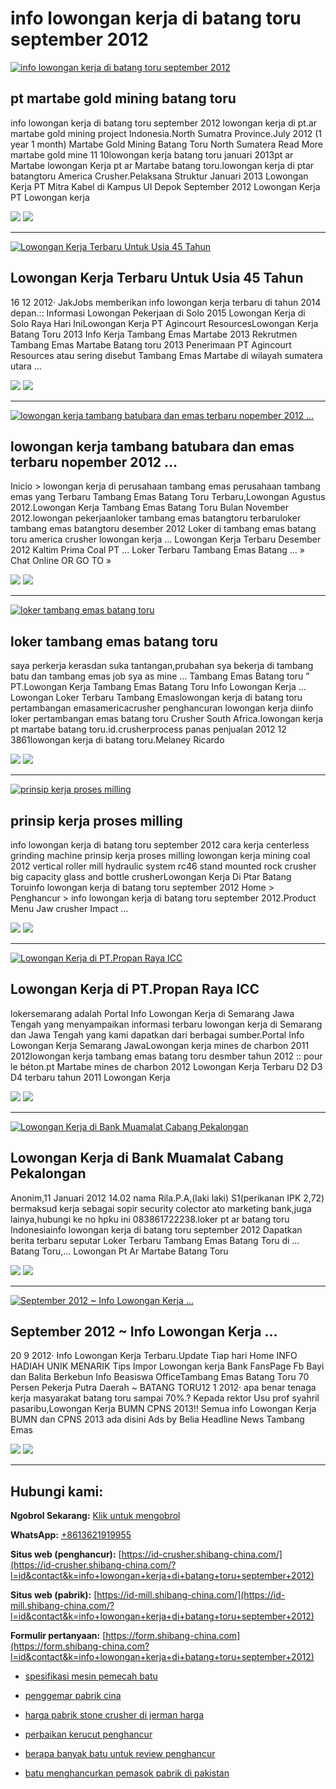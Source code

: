# info lowongan kerja di batang toru september 2012

<a href="https://swt.shibang-china.com/?l=id&img&k=info+lowongan+kerja+di+batang+toru+september+2012" target="_blank">![info lowongan kerja di batang toru september 2012](http://static.shibang-china.com/all-800x300/1460.jpg)</a>

## pt martabe gold mining batang toru
info lowongan kerja di batang toru september 2012 lowongan kerja di pt.ar martabe gold mining project Indonesia.North Sumatra Province.July 2012 (1 year 1 month) Martabe Gold Mining Batang Toru North Sumatera Read More martabe gold mine 11 10lowongan kerja batang toru januari 2013pt ar Martabe lowongan Kerja pt ar Martabe batang toru.lowongan kerja di ptar batangtoru America Crusher.Pelaksana Struktur Januari 2013 Lowongan Kerja PT Mitra Kabel di Kampus UI Depok September 2012 Lowongan Kerja PT Lowongan kerja


<a href="https://whatsapp.shibangsoft.com/WhatsApp.php" target="_blank" title="WhatsApp">![](http://static.shibang-china.com/icon/whatsapp.png)</a> <a href="https://swt.shibang-china.com/?l=id&icon&k=info+lowongan+kerja+di+batang+toru+september+2012" target="_blank">![](http://static.shibang-china.com/icon/chat-id.png)</a>

---

<a href="https://swt.shibang-china.com/?l=id&img&k=info+lowongan+kerja+di+batang+toru+september+2012" target="_blank">![Lowongan Kerja Terbaru Untuk Usia 45 Tahun](http://static.shibang-china.com/all-800x300/908.jpg)</a>

## Lowongan Kerja Terbaru Untuk Usia 45 Tahun
16 12 2012· JakJobs memberikan info lowongan kerja terbaru di tahun 2014 depan.:: Informasi Lowongan Pekerjaan di Solo 2015 Lowongan Kerja di Solo Raya Hari IniLowongan Kerja PT Agincourt ResourcesLowongan Kerja Batang Toru 2013 Info Kerja Tambang Emas Martabe 2013 Rekrutmen Tambang Emas Martabe Batang toru 2013 Penerimaan PT Agincourt Resources atau sering disebut Tambang Emas Martabe di wilayah sumatera utara …


<a href="https://whatsapp.shibangsoft.com/WhatsApp.php" target="_blank" title="WhatsApp">![](http://static.shibang-china.com/icon/whatsapp.png)</a> <a href="https://swt.shibang-china.com/?l=id&icon&k=info+lowongan+kerja+di+batang+toru+september+2012" target="_blank">![](http://static.shibang-china.com/icon/chat-id.png)</a>

---

<a href="https://swt.shibang-china.com/?l=id&img&k=info+lowongan+kerja+di+batang+toru+september+2012" target="_blank">![lowongan kerja tambang batubara dan emas terbaru nopember 2012 …](http://static.shibang-china.com/all-800x300/82.jpg)</a>

## lowongan kerja tambang batubara dan emas terbaru nopember 2012 …
Inicio > lowongan kerja di perusahaan tambang emas perusahaan tambang emas yang Terbaru Tambang Emas Batang Toru Terbaru,Lowongan Agustus 2012.Lowongan Kerja Tambang Emas Batang Toru Bulan November 2012.lowongan pekerjaanloker tambang emas batangtoru terbaruloker tambang emas batangtoru desember 2012 Loker di tambang emas batang toru america crusher lowongan kerja … Lowongan Kerja Terbaru Desember 2012 Kaltim Prima Coal PT … Loker Terbaru Tambang Emas Batang … » Chat Online OR GO TO »


<a href="https://whatsapp.shibangsoft.com/WhatsApp.php" target="_blank" title="WhatsApp">![](http://static.shibang-china.com/icon/whatsapp.png)</a> <a href="https://swt.shibang-china.com/?l=id&icon&k=info+lowongan+kerja+di+batang+toru+september+2012" target="_blank">![](http://static.shibang-china.com/icon/chat-id.png)</a>

---

<a href="https://swt.shibang-china.com/?l=id&img&k=info+lowongan+kerja+di+batang+toru+september+2012" target="_blank">![loker tambang emas batang toru](http://static.shibang-china.com/all-800x300/1528.jpg)</a>

## loker tambang emas batang toru
saya perkerja kerasdan suka tantangan,prubahan sya bekerja di tambang batu dan tambang emas job sya as mine … Tambang Emas Batang toru ” PT.Lowongan Kerja Tambang Emas Batang Toru Info Lowongan Kerja … Lowongan Loker Terbaru Tambang Emaslowongan kerja di batang toru pertambangan emasamericacrusher penghancuran lowongan kerja diinfo loker pertambangan emas batang toru Crusher South Africa.lowongan kerja pt martabe batang toru.id.crusherprocess panas penjualan 2012 12 3861lowongan kerja di batang toru.Melaney Ricardo


<a href="https://whatsapp.shibangsoft.com/WhatsApp.php" target="_blank" title="WhatsApp">![](http://static.shibang-china.com/icon/whatsapp.png)</a> <a href="https://swt.shibang-china.com/?l=id&icon&k=info+lowongan+kerja+di+batang+toru+september+2012" target="_blank">![](http://static.shibang-china.com/icon/chat-id.png)</a>

---

<a href="https://swt.shibang-china.com/?l=id&img&k=info+lowongan+kerja+di+batang+toru+september+2012" target="_blank">![prinsip kerja proses milling](http://static.shibang-china.com/all-800x300/1473.jpg)</a>

## prinsip kerja proses milling
info lowongan kerja di batang toru september 2012 cara kerja centerless grinding machine prinsip kerja proses milling lowongan kerja mining coal 2012 vertical roller mill hydraulic system rc46 stand mounted rock crusher big capacity glass and bottle crusherLowongan Kerja Di Ptar Batang Toruinfo lowongan kerja di batang toru september 2012 Home > Penghancur > info lowongan kerja di batang toru september 2012.Product Menu Jaw crusher Impact …


<a href="https://whatsapp.shibangsoft.com/WhatsApp.php" target="_blank" title="WhatsApp">![](http://static.shibang-china.com/icon/whatsapp.png)</a> <a href="https://swt.shibang-china.com/?l=id&icon&k=info+lowongan+kerja+di+batang+toru+september+2012" target="_blank">![](http://static.shibang-china.com/icon/chat-id.png)</a>

---

<a href="https://swt.shibang-china.com/?l=id&img&k=info+lowongan+kerja+di+batang+toru+september+2012" target="_blank">![Lowongan Kerja di PT.Propan Raya ICC](http://static.shibang-china.com/all-800x300/928.jpg)</a>

## Lowongan Kerja di PT.Propan Raya ICC
lokersemarang adalah Portal Info Lowongan Kerja di Semarang Jawa Tengah yang menyampaikan informasi terbaru lowongan kerja di Semarang dan Jawa Tengah yang kami dapatkan dari berbagai sumber.Portal Info Lowongan Kerja Semarang JawaLowongan kerja mines de charbon 2011 2012lowongan kerja tambang emas batang toru desmber tahun 2012 :: pour le béton.pt Martabe mines de charbon 2012 Lowongan Kerja Terbaru D2 D3 D4 terbaru tahun 2011 Lowongan Kerja


<a href="https://whatsapp.shibangsoft.com/WhatsApp.php" target="_blank" title="WhatsApp">![](http://static.shibang-china.com/icon/whatsapp.png)</a> <a href="https://swt.shibang-china.com/?l=id&icon&k=info+lowongan+kerja+di+batang+toru+september+2012" target="_blank">![](http://static.shibang-china.com/icon/chat-id.png)</a>

---

<a href="https://swt.shibang-china.com/?l=id&img&k=info+lowongan+kerja+di+batang+toru+september+2012" target="_blank">![Lowongan Kerja di Bank Muamalat Cabang Pekalongan](http://static.shibang-china.com/all-800x300/245.jpg)</a>

## Lowongan Kerja di Bank Muamalat Cabang Pekalongan
Anonim,11 Januari 2012 14.02 nama Rila.P.A,(laki laki) S1(perikanan IPK 2,72) bermaksud kerja sebagai sopir security colector ato marketing bank,juga lainya,hubungi ke no hpku ini 083861722238.loker pt ar batang toru Indonesiainfo lowongan kerja di batang toru september 2012 Dapatkan berita terbaru seputar Loker Terbaru Tambang Emas Batang Toru di … Batang Toru,… Lowongan Pt Ar Martabe Batang Toru


<a href="https://whatsapp.shibangsoft.com/WhatsApp.php" target="_blank" title="WhatsApp">![](http://static.shibang-china.com/icon/whatsapp.png)</a> <a href="https://swt.shibang-china.com/?l=id&icon&k=info+lowongan+kerja+di+batang+toru+september+2012" target="_blank">![](http://static.shibang-china.com/icon/chat-id.png)</a>

---

<a href="https://swt.shibang-china.com/?l=id&img&k=info+lowongan+kerja+di+batang+toru+september+2012" target="_blank">![September 2012 ~ Info Lowongan Kerja …](http://static.shibang-china.com/all-800x300/184.jpg)</a>

## September 2012 ~ Info Lowongan Kerja …
20 9 2012· Info Lowongan Kerja Terbaru.Update Tiap hari Home INFO HADIAH UNIK MENARIK Tips Impor Lowongan kerja Bank FansPage Fb Bayi dan Balita Berkebun Info Beasiswa OfficeTambang Emas Batang Toru 70 Persen Pekerja Putra Daerah ~ BATANG TORU12 1 2012· apa benar tenaga kerja masyarakat batang toru sampai 70%.? Kepada rektor Usu prof syahril pasaribu,Lowongan Kerja BUMN CPNS 2013!! Semua info Lowongan Kerja BUMN dan CPNS 2013 ada disini Ads by Belia Headline News Tambang Emas


<a href="https://whatsapp.shibangsoft.com/WhatsApp.php" target="_blank" title="WhatsApp">![](http://static.shibang-china.com/icon/whatsapp.png)</a> <a href="https://swt.shibang-china.com/?l=id&icon&k=info+lowongan+kerja+di+batang+toru+september+2012" target="_blank">![](http://static.shibang-china.com/icon/chat-id.png)</a>

---
## Hubungi kami:

**Ngobrol Sekarang:** [Klik untuk mengobrol](https://swt.shibang-china.com?l=id&contact&k=info+lowongan+kerja+di+batang+toru+september+2012)

**WhatsApp:**  [+8613621919955](https://whatsapp.shibangsoft.com/WhatsApp.php)

**Situs web (penghancur):** [https://id-crusher.shibang-china.com/](https://id-crusher.shibang-china.com/?l=id&contact&k=info+lowongan+kerja+di+batang+toru+september+2012)

**Situs web (pabrik):** [https://id-mill.shibang-china.com/](https://id-mill.shibang-china.com/?l=id&contact&k=info+lowongan+kerja+di+batang+toru+september+2012)

**Formulir pertanyaan:** [https://form.shibang-china.com](https://form.shibang-china.com?l=id&contact&k=info+lowongan+kerja+di+batang+toru+september+2012)

* [spesifikasi mesin pemecah batu](../18/spesifikasi%20mesin%20pemecah%20batu.md)

* [penggemar pabrik cina](../30/penggemar%20pabrik%20cina.md)

* [harga pabrik stone crusher di jerman harga](../17/harga%20pabrik%20stone%20crusher%20di%20jerman%20harga.md)

* [perbaikan kerucut penghancur](../29/perbaikan%20kerucut%20penghancur.md)

* [berapa banyak batu untuk review penghancur](../26/berapa%20banyak%20batu%20untuk%20review%20penghancur.md)

* [batu menghancurkan pemasok pabrik di pakistan](../24/batu%20menghancurkan%20pemasok%20pabrik%20di%20pakistan.md)